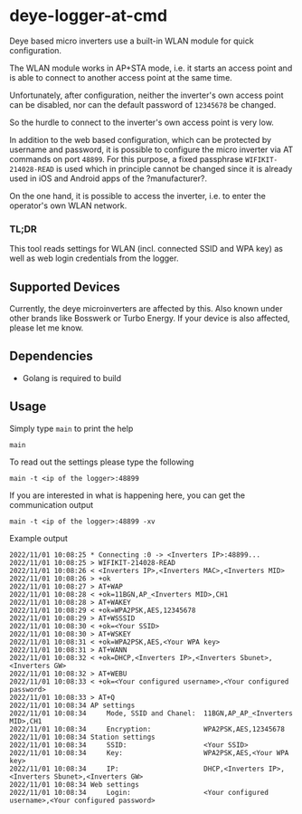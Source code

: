 # deye-logger-at-cmd

Deye based micro inverters use a built-in WLAN module for quick configuration.

The WLAN module works in AP+STA mode, i.e. it starts an access point and is able to connect to another access point at the same time.

Unfortunately, after configuration, neither the inverter's own access point can be disabled, nor can the default password of `12345678` be changed.

So the hurdle to connect to the inverter's own access point is very low.

In addition to the web based configuration, which can be protected by username and password, it is possible to configure the micro inverter via AT commands on port `48899`. For this purpose, a fixed passphrase `WIFIKIT-214028-READ` is used which in principle cannot be changed since it is already used in iOS and Android apps of the ?manufacturer?.

On the one hand, it is possible to access the inverter, i.e. to enter the operator's own WLAN network.

### TL;DR
This tool reads settings for WLAN (incl. connected SSID and WPA key) as well as web login credentials from the logger.

## Supported Devices

Currently, the deye microinverters are affected by this. Also known under other brands like Bosswerk or Turbo Energy. If your device is also affected, please let me know.

## Dependencies

- Golang is required to build

## Usage

Simply type `main` to print the help

`main`

To read out the settings please type the following

`main -t <ip of the logger>:48899`

If you are interested in what is happening here, you can get the communication output

`main -t <ip of the logger>:48899 -xv`

Example output

```
2022/11/01 10:08:25 * Connecting :0 -> <Inverters IP>:48899...
2022/11/01 10:08:25 > WIFIKIT-214028-READ
2022/11/01 10:08:26 < <Inverters IP>,<Inverters MAC>,<Inverters MID>
2022/11/01 10:08:26 > +ok
2022/11/01 10:08:27 > AT+WAP
2022/11/01 10:08:28 < +ok=11BGN,AP_<Inverters MID>,CH1
2022/11/01 10:08:28 > AT+WAKEY
2022/11/01 10:08:29 < +ok=WPA2PSK,AES,12345678
2022/11/01 10:08:29 > AT+WSSSID
2022/11/01 10:08:30 < +ok=<Your SSID>
2022/11/01 10:08:30 > AT+WSKEY
2022/11/01 10:08:31 < +ok=WPA2PSK,AES,<Your WPA key>
2022/11/01 10:08:31 > AT+WANN
2022/11/01 10:08:32 < +ok=DHCP,<Inverters IP>,<Inverters Sbunet>,<Inverters GW>
2022/11/01 10:08:32 > AT+WEBU
2022/11/01 10:08:33 < +ok=<Your configured username>,<Your configured password>
2022/11/01 10:08:33 > AT+Q
2022/11/01 10:08:34 AP settings
2022/11/01 10:08:34     Mode, SSID and Chanel:  11BGN,AP_AP_<Inverters MID>,CH1
2022/11/01 10:08:34     Encryption:             WPA2PSK,AES,12345678
2022/11/01 10:08:34 Station settings
2022/11/01 10:08:34     SSID:                   <Your SSID>
2022/11/01 10:08:34     Key:                    WPA2PSK,AES,<Your WPA key>
2022/11/01 10:08:34     IP:                     DHCP,<Inverters IP>,<Inverters Sbunet>,<Inverters GW>
2022/11/01 10:08:34 Web settings
2022/11/01 10:08:34     Login:                  <Your configured username>,<Your configured password>
```